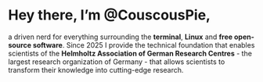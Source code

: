 # Hey there, I’m @CouscousPie,

a driven nerd for everything surrounding the **terminal**, **Linux** and **free open-source software**. Since 2025 I provide the technical foundation that enables scientists of the **Helmholtz Association of German Research Centres** - the largest research organization of Germany -  that allows scientists to transform their knowledge into cutting-edge research.
